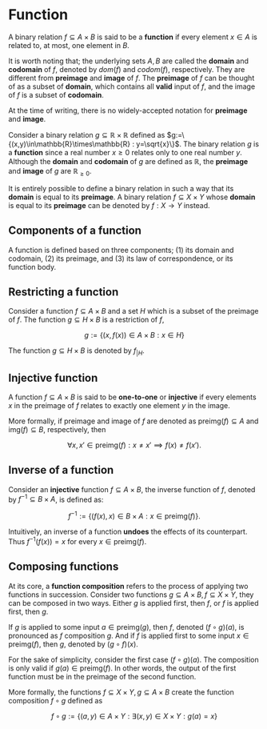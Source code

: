 # Function

A binary relation $f\subseteq A\times B$ is said to be a **function** if every element $x\in A$ is related to, at most, one element in $B$.

It is worth noting that; the underlying sets $A,B$ are called the **domain** and **codomain** of $f$, denoted by $dom(f)$ and $codom(f)$, respectively. They are different from **preimage** and **image** of $f$. The **preimage** of $f$ can be thought of as a subset of **domain**, which contains all **valid** input of $f$, and the image of $f$ is a subset of **codomain**.

At the time of writing, there is no widely-accepted notation for **preimage** and **image**.

Consider a binary relation $g\subseteq\mathbb{R}\times\mathbb{R}$ defined as $g:=\{(x,y)\in\mathbb{R}\times\mathbb{R} : y=\sqrt{x}\}$. The binary relation $g$ is a **function** since a real number $x\ge0$ relates only to one real number $y$. Although the **domain** and **codomain** of $g$ are defined as $\mathbb{R}$, the **preimage** and **image** of $g$ are $\mathbb{R}_{\ge0}$. 

It is entirely possible to define a binary relation in such a way that its **domain** is equal to its **preimage**. A binary relation $f\subseteq X\times Y$ whose **domain** is equal to its **preimage** can be denoted by $f:X\to Y$ instead.

## Components of a function

A function is defined based on three components; (1) its domain and codomain, (2) its preimage, and (3) its law of correspondence, or its function body.

## Restricting a function

Consider a function $f\subseteq A\times B$ and a set $H$ which is a subset of the preimage of $f$. The function $g\subseteq H\times B$ is a restriction of $f$,

$$g:=\{(x,f(x))\in A\times B: x\in H\}$$

The function $g\subseteq H\times B$ is denoted by $f_{|H}$.

## Injective function

A function $f\subseteq A\times B$ is said to be  **one-to-one** or **injective** if every elements $x$ in the preimage of $f$ relates to exactly one element $y$ in the image.

More formally, if preimage and image of $f$ are denoted as $\text{preimg}(f)\subseteq A$ and $\text{img}(f)\subseteq B$, respectively, then 

$$\forall x,x'\in\text{preimg}(f) : x\ne x'\implies f(x)\ne f(x').$$

## Inverse of a function

Consider an **injective** function $f\subseteq A\times B$, the inverse function of $f$, denoted by $f^{-1}\subseteq B\times A$, is defined as:

$$
f^{-1} := \{(f(x),x)\in B\times A: x\in\text{preimg}(f)\}.
$$

Intuitively, an inverse of a function **undoes** the effects of its counterpart. Thus $f^{-1}(f(x))=x$ for every $x\in\text{preimg}(f)$.

## Composing functions

At its core, a **function composition** refers to the process of applying two functions in succession.
Consider two functions $g\subseteq A\times B, f\subseteq X\times Y$, they can be composed in two ways. Either $g$ is applied first, then $f$, or $f$ is applied first, then $g$.

If $g$ is applied to some input $a\in\text{preimg}(g)$, then $f$, denoted $(f\circ g)(a)$, is pronounced as $f$ composition $g$. And if $f$ is applied first to some input $x\in\text{preimg}(f)$, then $g$, denoted by $(g\circ f)(x)$.

For the sake of simplicity, consider the first case $(f\circ g)(a)$. The composition is only valid if $g(a)\in\text{preimg}(f)$. In other words, the output of the first function must be in the preimage of the second function.

More formally, the functions $f\subseteq X\times Y, g\subseteq A\times B$ create the function composition $f\circ g$ defined as

$$f\circ g:=\{(a,y)\in A\times Y : \exists (x,y)\in X\times Y : g(a) = x\}$$